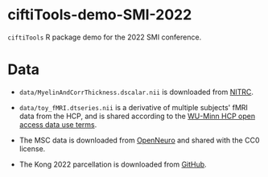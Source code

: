 # ciftiTools-demo-SMI-2022
`ciftiTools` R package demo for the 2022 SMI conference.

# Data

* `data/MyelinAndCorrThickness.dscalar.nii` is downloaded from [NITRC](https://www.nitrc.org/projects/cifti/).

* `data/toy_fMRI.dtseries.nii` is a derivative of multiple subjects' fMRI data from the HCP, and is shared according to the [WU-Minn HCP open access data use terms](https://www.humanconnectome.org/study/hcp-young-adult/document/wu-minn-hcp-consortium-open-access-data-use-terms).

* The MSC data is downloaded from [OpenNeuro](https://openneuro.org/datasets/ds000224/versions/00002) and shared with the CC0 license. 

* The Kong 2022 parcellation is downloaded from [GitHub](https://github.com/ThomasYeoLab/CBIG/tree/master/stable_projects/brain_parcellation/Schaefer2018_LocalGlobal/Parcellations/HCP).
